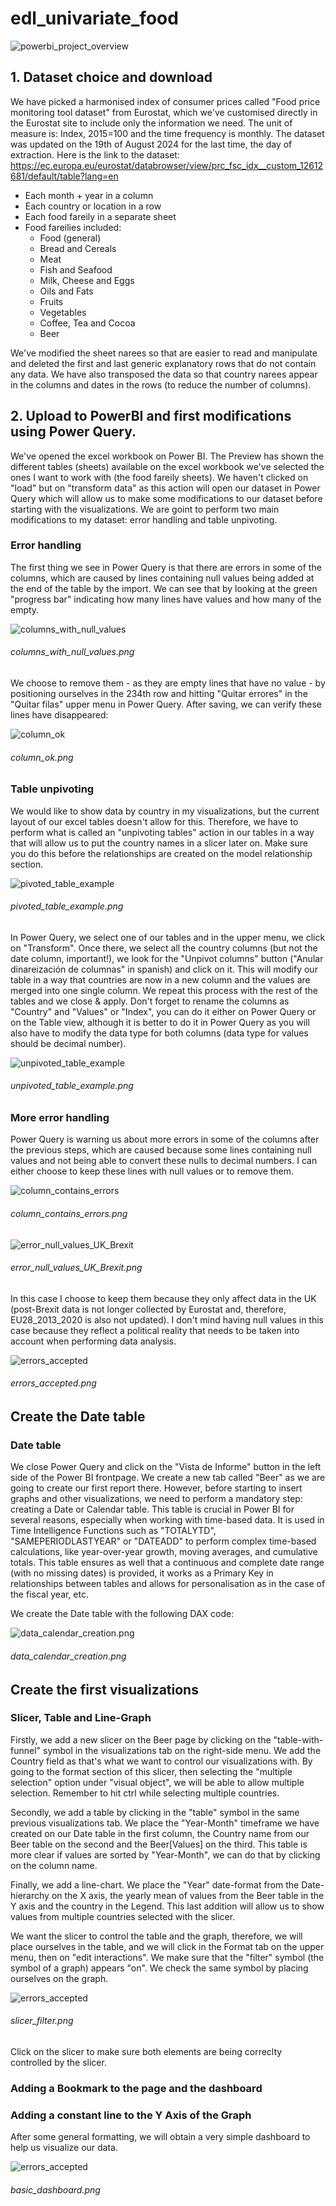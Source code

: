# edl_univariate_food

![powerbi_project_overview](https://github.com/MaiteLizarraga/edl_univariate_food/blob/main/img/basic_dashboard.png)

## 1. Dataset choice and download

We have picked a harmonised index of consumer prices called "Food price monitoring tool dataset" from Eurostat, which we've customised directly in the Eurostat site to include only the information we need. The unit of measure is: Index, 2015=100 and the time frequency is monthly. The dataset was updated on the 19th of August 2024 for the last time, the day of extraction.
Here is the link to the dataset: https://ec.europa.eu/eurostat/databrowser/view/prc_fsc_idx__custom_12612681/default/table?lang=en

- Each month + year in a column
- Each country or location in a row
- Each food fareily in a separate sheet
- Food fareilies included:
    - Food (general)
    - Bread and Cereals
    - Meat
    - Fish and Seafood
    - Milk, Cheese and Eggs
    - Oils and Fats
    - Fruits
    - Vegetables
    - Coffee, Tea and Cocoa
    - Beer

We've modified the sheet narees so that are easier to read and manipulate and deleted the first and last generic explanatory rows that do not contain any data.
We have also transposed the data so that country narees appear in the columns and dates in the rows (to reduce the number of columns).

## 2. Upload to PowerBI and first modifications using Power Query.

We've opened the excel workbook on Power BI. The Preview has shown the different tables (sheets) available on the excel workbook we've selected the ones I want to work with (the food fareily sheets). We haven't clicked on "load" but on "transform data" as this action will open our dataset in Power Query which will allow us to make some modifications to our dataset before starting with the visualizations. We are goint to perform two main modifications to my dataset: error handling and table unpivoting.

### Error handling

The first thing we see in Power Query is that there are errors in some of the columns, which are caused by lines containing null values being added at the end of the table by the import. We can see that by looking at the green "progress bar" indicating how many lines have values and how many of the empty.

![columns_with_null_values](https://github.com/MaiteLizarraga/edl_univariate_food/blob/main/img/columns_with_null_values.png)
<!-- [columns_with_null_values](https://github.com/MaiteLizarraga/edl_univariate_food/blob/main/img/columns_with_null_values.png) -->
###### columns_with_null_values.png

We choose to remove them - as they are empty lines that have no value - by positioning ourselves in the 234th row and hitting "Quitar errores" in the "Quitar filas" upper menu in Power Query. After saving, we can verify these lines have disappeared:

![column_ok](https://github.com/MaiteLizarraga/edl_univariate_food/blob/main/img/column_ok.png)
<!-- [column_ok](https://github.com/MaiteLizarraga/edl_univariate_food/blob/main/img/column_ok.png) -->
###### column_ok.png

### Table unpivoting

We would like to show data by country in my visualizations, but the current layout of our excel tables doesn't allow for this. Therefore, we have to perform what is called an "unpivoting tables" action in our tables in a way that will allow us to put the country names in a slicer later on. Make sure you do this before the relationships are created on the model relationship section.

![pivoted_table_example](https://github.com/MaiteLizarraga/edl_univariate_food/blob/main/img/pivoted_table_example.png)
<!-- [pivoted_table_example](https://github.com/MaiteLizarraga/edl_univariate_food/blob/main/img/pivoted_table_example.png) -->
###### pivoted_table_example.png

In Power Query, we select one of our tables and in the upper menu, we click on "Transform". Once there, we select all the country columns (but not the date column, important!), we look for the "Unpivot columns" button ("Anular dinareización de columnas" in spanish) and click on it. This will modify our table in a way that countries are now in a new column and the values are merged into one single column. We repeat this process with the rest of the tables and we close & apply. Don't forget to rename the columns as "Country" and "Values" or "Index", you can do it either on Power Query or on the Table view, although it is better to do it in Power Query as you will also have to modify the data type for both columns (data type for values should be decimal number).

![unpivoted_table_example](https://github.com/MaiteLizarraga/edl_univariate_food/blob/main/img/unpivoted_table_example.png)
<!-- [unpivoted_table_example](https://github.com/MaiteLizarraga/edl_univariate_food/blob/main/img/unpivoted_table_example.png) -->
###### unpivoted_table_example.png

### More error handling

Power Query is warning us about more errors in some of the columns after the previous steps, which are caused because some lines containing null values and not being able to convert these nulls to decimal numbers. I can either choose to keep these lines with null values or to remove them.

![column_contains_errors](https://github.com/MaiteLizarraga/edl_univariate_food/blob/main/img/column_contains_errors.png)
<!-- [column_contains_errors](https://github.com/MaiteLizarraga/edl_univariate_food/blob/main/img/column_contains_errors.png) -->
###### column_contains_errors.png

![error_null_values_UK_Brexit](https://github.com/MaiteLizarraga/edl_univariate_food/blob/main/img/error_null_values_UK_Brexit.png)
<!-- [error_null_values_UK_Brexit](https://github.com/MaiteLizarraga/edl_univariate_food/blob/main/img/error_null_values_UK_Brexit.png) -->
###### error_null_values_UK_Brexit.png

In this case I choose to keep them because they only affect data in the UK (post-Brexit data is not longer collected by Eurostat and, therefore, EU28_2013_2020 is also not updated). I don't mind having null values in this case because they reflect a political reality that needs to be taken into account when performing data analysis.

![errors_accepted](https://github.com/MaiteLizarraga/edl_univariate_food/blob/main/img/errors_accepted.png)
<!-- [errors_accepted](https://github.com/MaiteLizarraga/edl_univariate_food/blob/main/img/errors_accepted.png) -->
###### errors_accepted.png

## Create the Date table

### Date table

We close Power Query and click on the "Vista de Informe" button in the left side of the Power BI frontpage. We create a new tab called "Beer" as we are going to create our first report there. However, before starting to insert graphs and other visualizations, we need to perform a mandatory step: creating a Date or Calendar table. This table is crucial in Power BI for several reasons, especially when working with time-based data. It is used in Time Intelligence Functions such as "TOTALYTD", "SAMEPERIODLASTYEAR" or "DATEADD" to perform complex time-based calculations, like year-over-year growth, moving averages, and cumulative totals. This table ensures as well that a continuous and complete date range (with no missing dates) is provided, it works as a Primary Key in relationships between tables and allows for personalisation as in the case of the fiscal year, etc.

We create the Date table with the following DAX code:

![data_calendar_creation.png](https://github.com/MaiteLizarraga/edl_univariate_food/blob/main/img/data_calendar_creation.png)
###### data_calendar_creation.png

## Create the first visualizations

### Slicer, Table and Line-Graph

Firstly, we add a new slicer on the Beer page by clicking on the "table-with-funnel" symbol in the visualizations tab on the right-side menu. We add the Country field as that's what we want to control our visualizations with. By going to the format section of this slicer, then selecting the "multiple selection" option under "visual object", we will be able to allow multiple selection. Remember to hit ctrl while selecting multiple countries.

Secondly, we add a table by clicking in the "table" symbol in the same previous visualizations tab. We place the "Year-Month" timeframe we have created on our Date table in the first column, the Country name from our Beer table on the second and the Beer[Values] on the third. This table is more clear if values are sorted by "Year-Month", we can do that by clicking on the column name.

Finally, we add a line-chart. We place the "Year" date-format from the Date-hierarchy on the X axis, the yearly mean of values from the Beer table in the Y axis and the country in the Legend. This last addition will allow us to show values from multiple countries selected with the slicer.

We want the slicer to control the table and the graph, therefore, we will place ourselves in the table, and we will click in the Format tab on the upper menu, then on "edit interactions". 
We make sure that the "filter" symbol (the symbol of a graph) appears "on". We check the same symbol by placing ourselves on the graph.

![errors_accepted](https://github.com/MaiteLizarraga/edl_univariate_food/blob/main/img/slicer_filter.png)
###### slicer_filter.png

Click on the slicer to make sure both elements are being correclty controlled by the slicer. 

### Adding a Bookmark to the page and the dashboard

### Adding a constant line to the Y Axis of the Graph

After some general formatting, we will obtain a very simple dashboard to help us visualize our data.

![errors_accepted](https://github.com/MaiteLizarraga/edl_univariate_food/blob/main/img/basic_dashboard.png)
###### basic_dashboard.png    
